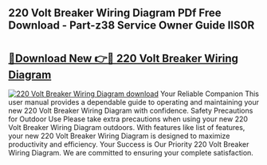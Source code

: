 ## 220 Volt Breaker Wiring Diagram PDf Free Download - Part-z38 Service Owner Guide IIS0R

# <h2><a href="http://dfp5c2n.blite.top/?on=220+Volt+Breaker+Wiring+Diagram">🔗Download New 👉🔴 220 Volt Breaker Wiring Diagram</a></h2>

[![220 Volt Breaker Wiring Diagram download](https://i.imgur.com/lujVjoI.png)](http://dfp5c2n.blite.top/?on=220+Volt+Breaker+Wiring+Diagram)
Your Reliable Companion This user manual provides a dependable guide to operating and maintaining your new 220 Volt Breaker Wiring Diagram with confidence. Safety Precautions for Outdoor Use Please take extra precautions when using your new 220 Volt Breaker Wiring Diagram outdoors. With features like list of features, your new 220 Volt Breaker Wiring Diagram is designed to maximize productivity and efficiency. Your Success is Our Priority 220 Volt Breaker Wiring Diagram. We are committed to ensuring your complete satisfaction.
